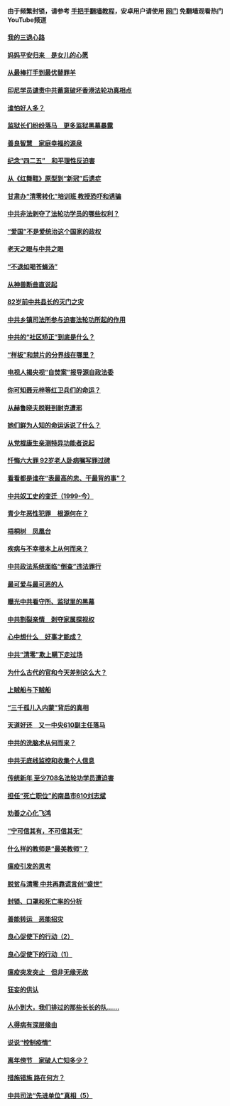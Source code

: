 #### 由于频繁封锁，请参考 [手把手翻墙教程](https://github.com/gfw-breaker/guides/wiki/)，安卓用户请使用 [网门](https://github.com/gfw-breaker/nogfw/blob/master/dl.md?t=04300701) 免翻墙观看热门YouTube频道 

#### [我的三退心路](../pages/19/423876.md?t=04300701) 

#### [妈妈平安归来　是女儿的心愿](../pages/19/423947.md?t=04300701) 

#### [从最棒打手到最优替罪羊](../pages/19/423819.md?t=04300701) 

#### [印尼学员谴责中共蓄意破坏香港法轮功真相点](../pages/19/423902.md?t=04300701) 

#### [谁怕好人多？](../pages/19/423774.md?t=04300701) 

#### [监狱长们纷纷落马　更多监狱黑幕暴露](../pages/19/423787.md?t=04300701) 

#### [善良智慧　家庭幸福的源泉](../pages/19/423632.md?t=04300701) 

#### [纪念“四二五”　和平理性反迫害](../pages/19/423660.md?t=04300701) 

#### [从《红舞鞋》原型到“新冠”后遗症](../pages/19/423509.md?t=04300701) 

#### [甘肃办“清零转化”培训班 教授恐吓和诱骗](../pages/19/423498.md?t=04300701) 

#### [中共非法剥夺了法轮功学员的哪些权利？](../pages/19/423392.md?t=04300701) 

#### [“爱国”不是爱统治这个国家的政权](../pages/19/423029.md?t=04300701) 

#### [老天之眼与中共之眼](../pages/19/423378.md?t=04300701) 

#### [“不退如喝苍蝇汤”](../pages/19/423287.md?t=04300701) 

#### [从神兽断曲直说起](../pages/19/423201.md?t=04300701) 

#### [82岁前中共县长的灭门之灾](../pages/19/423055.md?t=04300701) 

#### [中共乡镇司法所参与迫害法轮功所起的作用](../pages/19/423064.md?t=04300701) 

#### [中共的“社区矫正”到底是什么？](../pages/19/422870.md?t=04300701) 

#### [“样板”和禁片的分界线在哪里？](../pages/19/422704.md?t=04300701) 

#### [电视人揭央视“自焚案”报导源自政法委](../pages/19/422770.md?t=04300701) 

#### [你可知聂元梓等红卫兵们的命运？](../pages/19/422848.md?t=04300701) 

#### [从赫鲁晓夫脱鞋到耐克遭邪](../pages/19/422826.md?t=04300701) 

#### [她们鲜为人知的命运诉说了什么？](../pages/19/422754.md?t=04300701) 

#### [从党棍康生亲测特异功能者说起](../pages/19/422657.md?t=04300701) 

#### [忏悔六大罪 92岁老人卧病嘱写罪过碑](../pages/19/422750.md?t=04300701) 

#### [看看都是谁在“表最高的忠、干最背的事”？](../pages/19/422703.md?t=04300701) 

#### [中共奴工史的变迁（1999-今）](../pages/19/422656.md?t=04300701) 

#### [青少年恶性犯罪　根源何在？](../pages/19/422449.md?t=04300701) 

#### [梧桐树　凤凰台](../pages/19/422442.md?t=04300701) 

#### [疾病与不幸根本上从何而来？](../pages/19/422438.md?t=04300701) 

#### [中共政法系统面临“倒查”违法罪行](../pages/19/422497.md?t=04300701) 

#### [最可爱与最可恶的人](../pages/19/422448.md?t=04300701) 

#### [曝光中共看守所、监狱里的黑幕](../pages/19/422390.md?t=04300701) 

#### [中共割裂亲情　剥夺家属探视权](../pages/19/422364.md?t=04300701) 

#### [心中想什么　好事才能成？](../pages/19/422318.md?t=04300701) 

#### [中共“清零”欺上瞒下走过场](../pages/19/422306.md?t=04300701) 

#### [为什么古代的官和今天差别这么大？](../pages/19/422228.md?t=04300701) 

#### [上贼船与下贼船](../pages/19/422276.md?t=04300701) 

#### [“三千孤儿入内蒙”背后的真相](../pages/19/422229.md?t=04300701) 

#### [天道好还　又一中央610副主任落马](../pages/19/422155.md?t=04300701) 

#### [中共的洗脑术从何而来？](../pages/19/422154.md?t=04300701) 

#### [中共无底线监控和收集个人信息](../pages/19/422039.md?t=04300701) 

#### [传统新年 至少708名法轮功学员遭迫害](../pages/19/421946.md?t=04300701) 

#### [担任“死亡职位”的南昌市610刘志斌](../pages/19/421957.md?t=04300701) 

#### [劝善之心化飞鸿](../pages/19/421164.md?t=04300701) 

#### [“宁可信其有，不可信其无”](../pages/19/421691.md?t=04300701) 

#### [什么样的教师是“最美教师”？](../pages/19/421755.md?t=04300701) 

#### [瘟疫引发的思考](../pages/19/421594.md?t=04300701) 

#### [脱贫与清零 中共再靠谎言创“盛世”](../pages/19/421590.md?t=04300701) 

#### [封锁、口罩和死亡率的分析](../pages/19/421495.md?t=04300701) 

#### [善能转运　恶能招灾](../pages/19/421334.md?t=04300701) 

#### [良心促使下的行动（2）](../pages/19/421361.md?t=04300701) 

#### [良心促使下的行动（1）](../pages/19/421302.md?t=04300701) 

#### [瘟疫突发突止　但非无缘无故](../pages/19/421281.md?t=04300701) 

#### [狂妄的供认](../pages/19/421199.md?t=04300701) 

#### [从小到大，我们排过的那些长长的队……](../pages/19/421243.md?t=04300701) 

#### [人得病有深层缘由](../pages/19/420864.md?t=04300701) 

#### [说说“控制疫情”](../pages/19/420831.md?t=04300701) 

#### [离年傍节　家破人亡知多少？](../pages/19/420563.md?t=04300701) 

#### [措施错施  路在何方？](../pages/19/420076.md?t=04300701) 

#### [中共司法“先进单位”真相（5）](../pages/19/419453.md?t=04300701) 

